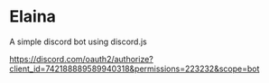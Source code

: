 # Elaina
A simple discord bot using discord.js

https://discord.com/oauth2/authorize?client_id=742188889589940318&permissions=223232&scope=bot
